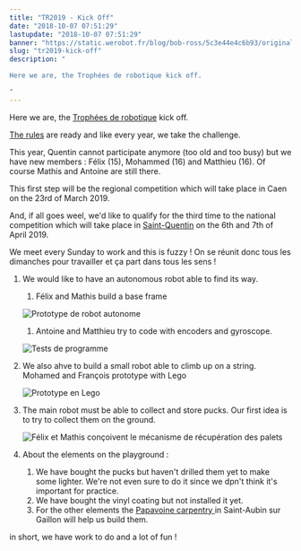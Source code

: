 ```yaml
---
title: "TR2019 - Kick Off"
date: "2018-10-07 07:51:29"
lastupdate: "2018-10-07 07:51:29"
banner: "https://static.werobot.fr/blog/bob-ross/5c3e44e4c6b93/original.png"
slug: "tr2019-kick-off"
description: " 

Here we are, the Trophées de robotique kick off.

"
---
```


Here we are, the <a href="http://www.tropheesderobotique.fr/">Trophées de robotique</a> kick off.

<a href="http://www.eurobot.org/images/2019/Eurobot2019_Rules_Junior_OFFICIAL_EN.pdf">The rules</a> are ready and like every year, we take the challenge.

This year, Quentin cannot participate anymore (too old and too busy) but we have new members : Félix (15), Mohammed (16) and Matthieu (16). Of course Mathis and Antoine are still there.

This first step will be the regional competition which will take place in Caen on the 23rd of March 2019.

And, if all goes weel, we'd like to qualify for the third time to the national competition which will take place in <a href="https://www.google.fr/maps/place/02100+Saint-Quentin/@49.8476282,3.2440442,13z/data=!3m1!4b1!4m5!3m4!1s0x47e8186188e01cc5:0x40af13e8169d440!8m2!3d49.847066!4d3.2874">Saint-Quentin</a> on the 6th and 7th of April 2019.

We meet every Sunday to work and this is fuzzy !
On se réunit donc tous les dimanches pour travailler et ça part dans tous les sens !
1. We would like to have an autonomous robot able to find its way.
   1. Félix and Mathis build a base frame

    ![Prototype de robot autonome](https://static.werobot.fr/blog/bob-ross/5c3e44e5de144/50.jpg "Prototype de robot autonome")
   1. Antoine and Matthieu try to code with encoders and gyroscope.

    ![Tests de programme](https://static.werobot.fr/blog/bob-ross/5c3e44ec81c96/50.jpg "Tests de programme")

1. We also ahve to build a small robot able to climb up on a string.
   Mohamed and François prototype with Lego

   ![Prototype en Lego](https://static.werobot.fr/blog/bob-ross/5c3e44ee7c2f8/50.jpg "Prototype en Lego")

1. The main robot must be able to collect and store pucks. Our first idea is to try to collect them on the ground.

   ![Félix et Mathis conçoivent le mécanisme de récupération des palets](https://static.werobot.fr/blog/bob-ross/5c3e44f05432e/50.jpg "Félix et Mathis conçoivent le mécanisme de récupération des palets")

1. About the elements on the playground :
   1. We have bought the pucks but haven't drilled them yet to make some lighter. We're not even sure to do it since we dpn't think it's important for practice.
   1. We have bought the vinyl coating but not installed it yet.
   1. For the other elements the <a href="https://www.papavoine-menuiserie.com/">Papavoine carpentry </a> in Saint-Aubin sur Gaillon will help us build them.

in short, we have work to do and a lot of fun !




    
